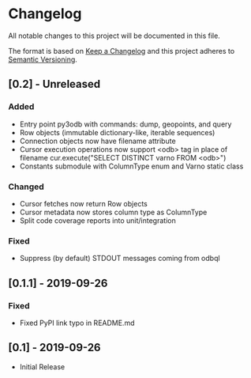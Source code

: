 # Changelog
All notable changes to this project will be documented in this file.

The format is based on [Keep a Changelog](http://keepachangelog.com/)
and this project adheres to [Semantic Versioning](http://semver.org/).


## [0.2] - Unreleased
### Added
* Entry point py3odb with commands: dump, geopoints, and query
* Row objects (immutable dictionary-like, iterable sequences)
* Connection objects now have filename attribute
* Cursor execution operations now support \<odb> tag in place of filename
        cur.execute("SELECT DISTINCT varno FROM \<odb>")
* Constants submodule with ColumnType enum and Varno static class

### Changed
* Cursor fetches now return Row objects
* Cursor metadata now stores column type as ColumnType 
* Split code coverage reports into unit/integration

### Fixed
* Suppress (by default) STDOUT messages coming from odbql

## [0.1.1] - 2019-09-26

### Fixed
* Fixed PyPI link typo in README.md


## [0.1] - 2019-09-26
* Initial Release
